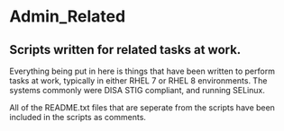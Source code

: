 # Admin_Related
## Scripts written for related tasks at work. 

Everything being put in here is things that have been written to perform tasks at work, typically in either RHEL 7 or RHEL 8 environments. The systems commonly were DISA STIG compliant, and running SELinux.

All of the README.txt files that are seperate from the scripts have been included in the scripts as comments.
